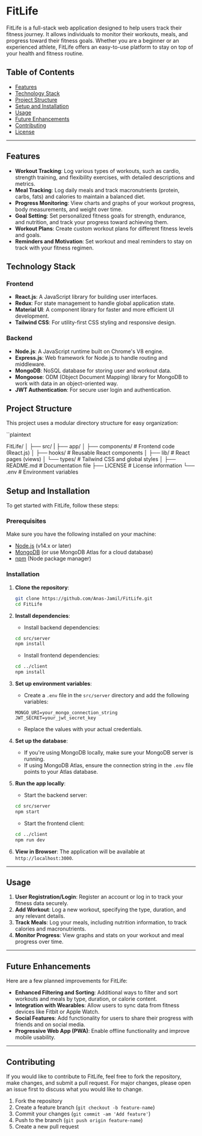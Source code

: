 # FitLife

FitLife is a full-stack web application designed to help users track their fitness journey. It allows individuals to monitor their workouts, meals, and progress toward their fitness goals. Whether you are a beginner or an experienced athlete, FitLife offers an easy-to-use platform to stay on top of your health and fitness routine.

## Table of Contents
- [Features](#features)
- [Technology Stack](#technology-stack)
- [Project Structure](#project-structure)
- [Setup and Installation](#setup-and-installation)
- [Usage](#usage)
- [Future Enhancements](#future-enhancements)
- [Contributing](#contributing)
- [License](#license)

---

## Features

- **Workout Tracking**: Log various types of workouts, such as cardio, strength training, and flexibility exercises, with detailed descriptions and metrics.
- **Meal Tracking**: Log daily meals and track macronutrients (protein, carbs, fats) and calories to maintain a balanced diet.
- **Progress Monitoring**: View charts and graphs of your workout progress, body measurements, and weight over time.
- **Goal Setting**: Set personalized fitness goals for strength, endurance, and nutrition, and track your progress toward achieving them.
- **Workout Plans**: Create custom workout plans for different fitness levels and goals.
- **Reminders and Motivation**: Set workout and meal reminders to stay on track with your fitness regimen.

## Technology Stack

### Frontend
- **React.js**: A JavaScript library for building user interfaces.
- **Redux**: For state management to handle global application state.
- **Material UI**: A component library for faster and more efficient UI development.
- **Tailwind CSS**: For utility-first CSS styling and responsive design.

### Backend
- **Node.js**: A JavaScript runtime built on Chrome's V8 engine.
- **Express.js**: Web framework for Node.js to handle routing and middleware.
- **MongoDB**: NoSQL database for storing user and workout data.
- **Mongoose**: ODM (Object Document Mapping) library for MongoDB to work with data in an object-oriented way.
- **JWT Authentication**: For secure user login and authentication.

## Project Structure

This project uses a modular directory structure for easy organization:

``plaintext

FitLife/
│
├── src/
|   ├── app/
│   ├── components/           # Frontend code (React.js)
│   ├── hooks/   # Reusable React components
│   ├── lib/        # React pages (views)
│   └── types/       # Tailwind CSS and global styles
│
├── README.md             # Documentation file
├── LICENSE               # License information
└── .env                  # Environment variables


## Setup and Installation

To get started with FitLife, follow these steps:

### Prerequisites

Make sure you have the following installed on your machine:
- [Node.js](https://nodejs.org/en/download/) (v14.x or later)
- [MongoDB](https://www.mongodb.com/try/download/community) (or use MongoDB Atlas for a cloud database)
- [npm](https://www.npmjs.com/) (Node package manager)

### Installation

1. **Clone the repository**:

    ```bash
    git clone https://github.com/Anas-Jamil/FitLife.git
    cd FitLife
    ```

2. **Install dependencies**:

    - Install backend dependencies:
    
    ```bash
    cd src/server
    npm install
    ```

    - Install frontend dependencies:
    
    ```bash
    cd ../client
    npm install
    ```

3. **Set up environment variables**:

    - Create a `.env` file in the `src/server` directory and add the following variables:
    
    ```env
    MONGO_URI=your_mongo_connection_string
    JWT_SECRET=your_jwt_secret_key
    ```
    
    - Replace the values with your actual credentials.

4. **Set up the database**:

    - If you're using MongoDB locally, make sure your MongoDB server is running.
    - If using MongoDB Atlas, ensure the connection string in the `.env` file points to your Atlas database.

5. **Run the app locally**:

    - Start the backend server:
    
    ```bash
    cd src/server
    npm start
    ```

    - Start the frontend client:
    
    ```bash
    cd ../client
    npm run dev
    ```

6. **View in Browser**: The application will be available at `http://localhost:3000`.

---

## Usage

1. **User Registration/Login**: Register an account or log in to track your fitness data securely.
2. **Add Workout**: Log a new workout, specifying the type, duration, and any relevant details.
3. **Track Meals**: Log your meals, including nutrition information, to track calories and macronutrients.
4. **Monitor Progress**: View graphs and stats on your workout and meal progress over time.

---

## Future Enhancements

Here are a few planned improvements for FitLife:

- **Enhanced Filtering and Sorting**: Additional ways to filter and sort workouts and meals by type, duration, or calorie content.
- **Integration with Wearables**: Allow users to sync data from fitness devices like Fitbit or Apple Watch.
- **Social Features**: Add functionality for users to share their progress with friends and on social media.
- **Progressive Web App (PWA)**: Enable offline functionality and improve mobile usability.

---

## Contributing

If you would like to contribute to FitLife, feel free to fork the repository, make changes, and submit a pull request. For major changes, please open an issue first to discuss what you would like to change.

1. Fork the repository
2. Create a feature branch (`git checkout -b feature-name`)
3. Commit your changes (`git commit -am 'Add feature'`)
4. Push to the branch (`git push origin feature-name`)
5. Create a new pull request


